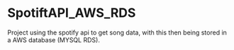 # SpotiftAPI_AWS_RDS
Project using the spotify api to get song data, with this then being stored in a AWS database (MYSQL RDS). 
